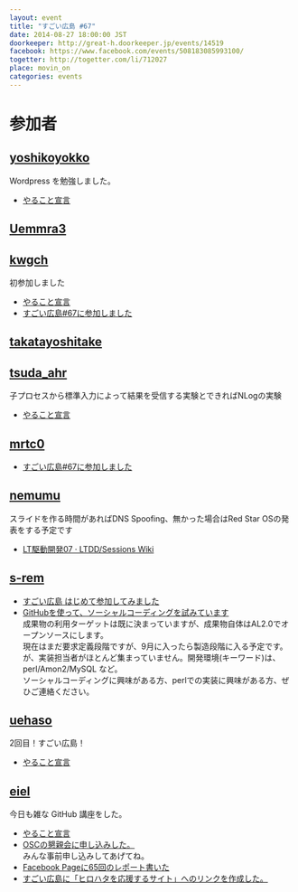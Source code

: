 ```yaml
---
layout: event
title: "すごい広島 #67"
date: 2014-08-27 18:00:00 JST
doorkeeper: http://great-h.doorkeeper.jp/events/14519
facebook: https://www.facebook.com/events/508183085993100/
togetter: http://togetter.com/li/712027
place: movin_on
categories: events
---
```


# 参加者


## [yoshikoyokko](https://github.com/yoshikoyokko)

Wordpress を勉強しました。

* [やること宣言](https://github.com/great-h/great-h.github.io/issues/1166)


## [Uemmra3](https://github.com/Uemmra3)


## [kwgch](https://github.com/kwgch)


初参加しました

* [やること宣言](https://github.com/great-h/great-h.github.io/issues/1160)
* [すごい広島#67に参加しました](http://kwgch.github.io/blog/2014/08/27/blog/)


## [takatayoshitake](http://twitter.com/takatayoshitake)


## [tsuda_ahr](http://twitter.com/tsuda_ahr)

子プロセスから標準入力によって結果を受信する実験とできればNLogの実験

* [やること宣言](https://github.com/great-h/great-h.github.io/issues/1172)


## [mrtc0](http://twitter.com/mrtc0)

* [ すごい広島#67に参加しました](http://mrt-k.hateblo.jp/)



## [nemumu](https://github.com/nemumu)

スライドを作る時間があればDNS Spoofing、無かった場合はRed Star OSの発表をする予定です

* [LT駆動開発07 · LTDD/Sessions Wiki](https://github.com/LTDD/Sessions/wiki/LT%E9%A7%86%E5%8B%95%E9%96%8B%E7%99%BA07)


## [s-rem](https://github.com/s-rem)

  * [すごい広島 はじめて参加してみました](https://github.com/great-h/great-h.github.io/issues/1175)
  * [GitHubを使って、ソーシャルコーディングを試みています](https://github.com/conkan/conkan)<BR>
成果物の利用ターゲットは既に決まっていますが、成果物自体はAL2.0でオープンソースにします。<BR>
現在はまだ要求定義段階ですが、9月に入ったら製造段階に入る予定です。<BR>
が、実装担当者がほとんど集まっていません。開発環境(キーワード)は、perl/Amon2/MySQL など。<BR>
ソーシャルコーディングに興味がある方、perlでの実装に興味がある方、ぜひご連絡ください。

## [uehaso](https://github.com/uehaso)

2回目！すごい広島！

* [やること宣言](https://github.com/great-h/great-h.github.io/issues/1165)

## [eiel](http://eiel.info/)

今日も雑な GitHub 講座をした。

* [やること宣言](https://github.com/great-h/great-h.github.io/issues/1161)
* [OSCの懇親会に申し込みした。](https://www.ospn.jp/osc2014-hiroshima/modules/eguide/event.php?eid=1)<br>みんな事前申し込みしてあげてね。
* [Facebook Pageに65回のレポート書いた](https://www.facebook.com/great.hiroshima/posts/440670109408973)
* [すごい広島に「ヒロハタを応援するサイト」へのリンクを作成した。](https://github.com/great-h/great-h.github.io/pull/1171)
